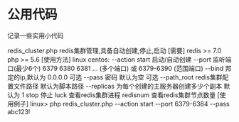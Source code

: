 # 公用代码
记录一些实用小代码

redis_cluster.php   redis集群管理,具备自动创建,停止,启动
[需要]
  redis >= 7.0
  php >= 5.6
[使用方法]
  linux centos:
    --action
      start  启动/自动创建
        --port  监听端口(最少6个)   6379 6380 6381 ... (多个端口) 或 6379-6390 (范围端口)
        --bind  邦定的ip,默认为 0.0.0.0 可选
        --pass  密码 默认为空 可选
        --path_root redis集群配置文件路径  默认为脚本路径
        --replicas  为每个创建的主服务器创建多少个副本   默认为 1
      stop  停止
      luck  查看redis集群进程
      redisnum 查看redis集群节点数量
[使用例子]
linux> php redis_cluster.php --action start --port 6379-6384 --pass abc123!
